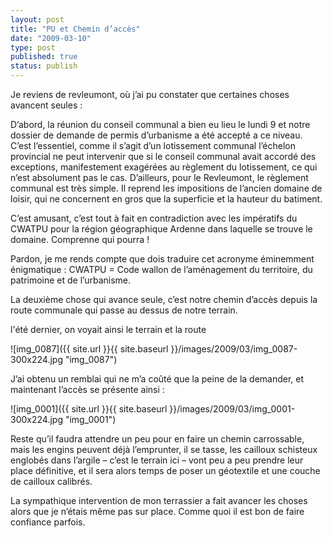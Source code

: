 ```yaml
---
layout: post
title: "PU et Chemin d’accès"
date: "2009-03-10"
type: post
published: true
status: publish
---
```


Je reviens de revleumont, où j’ai pu constater que certaines choses avancent seules :

D’abord, la réunion du conseil communal a bien eu lieu le lundi 9 et notre dossier de demande de permis d’urbanisme a été accepté a ce niveau. C’est l’essentiel, comme il s’agit d’un lotissement communal l’échelon provincial ne peut intervenir que si le conseil communal avait accordé des exceptions, manifestement exagérées au règlement du lotissement, ce qui n’est absolument pas le cas. D’ailleurs, pour le Revleumont, le règlement communal est très simple. Il reprend les impositions de l’ancien domaine de loisir, qui ne concernent en gros que la superficie et la hauteur du batiment.

C’est amusant, c’est tout à fait en contradiction avec les impératifs du CWATPU pour la région géographique Ardenne dans laquelle se trouve le domaine. Comprenne qui pourra !

Pardon, je me rends compte que dois traduire cet acronyme éminemment énigmatique : CWATPU = Code wallon de l’aménagement du territoire, du patrimoine et de l’urbanisme.

La deuxième chose qui avance seule, c’est notre chemin d’accès depuis la route communale qui passe au dessus de notre terrain.

l'été dernier, on voyait ainsi le terrain et la route

 ![img_0087]({{ site.url }}{{ site.baseurl }}/images/2009/03/img_0087-300x224.jpg "img_0087") 

J’ai obtenu un remblai qui ne m’a coûté que la peine de la demander, et maintenant l’accès se présente ainsi :

 ![img_0001]({{ site.url }}{{ site.baseurl }}/images/2009/03/img_0001-300x224.jpg "img_0001") 

Reste qu’il faudra attendre un peu pour en faire un chemin carrossable, mais les engins peuvent déjà l’emprunter, il se tasse, les cailloux schisteux englobés dans l’argile – c’est le terrain ici – vont peu a peu prendre leur place définitive, et il sera alors temps de poser un géotextile et une couche de cailloux calibrés.

La sympathique intervention de mon terrassier a fait avancer les choses alors que je n’étais même pas sur place. Comme quoi il est bon de faire confiance parfois.

